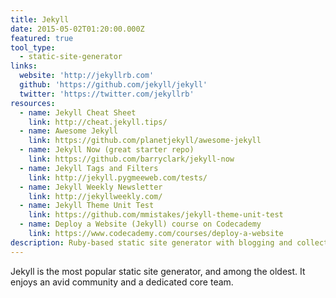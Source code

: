 ```yaml
---
title: Jekyll
date: 2015-05-02T01:20:00.000Z
featured: true
tool_type:
  - static-site-generator
links:
  website: 'http://jekyllrb.com'
  github: 'https://github.com/jekyll/jekyll'
  twitter: 'https://twitter.com/jekyllrb'
resources:
  - name: Jekyll Cheat Sheet
    link: http://cheat.jekyll.tips/
  - name: Awesome Jekyll
    link: https://github.com/planetjekyll/awesome-jekyll
  - name: Jekyll Now (great starter repo)
    link: https://github.com/barryclark/jekyll-now
  - name: Jekyll Tags and Filters
    link: http://jekyll.pygmeeweb.com/tests/
  - name: Jekyll Weekly Newsletter
    link: http://jekyllweekly.com/
  - name: Jekyll Theme Unit Test
    link: https://github.com/mmistakes/jekyll-theme-unit-test
  - name: Deploy a Website (Jekyll) course on Codecademy
    link: https://www.codecademy.com/courses/deploy-a-website
description: Ruby-based static site generator with blogging and collections
---
```

Jekyll is the most popular static site generator, and among the oldest. It enjoys an avid community and a dedicated core team.
